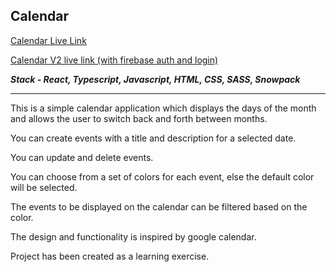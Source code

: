 ## Calendar 

[Calendar Live Link](https://calendar-ra.netlify.app/)

[Calendar V2 live link (with firebase auth and login)](https://calendar-ra-v2.netlify.app/)

***Stack - React, Typescript, Javascript, HTML, CSS, SASS, Snowpack***

---

This is a simple calendar application which displays the days of the month and allows the user to switch back and forth between months.
  
You can create events with a title and description for a selected date.
  
You can update and delete events.

You can choose from a set of colors for each event, else the default color will be selected.
  
The events to be displayed on the calendar can be filtered based on the color.
  
The design and functionality is inspired by google calendar.

Project has been created as a learning exercise.


